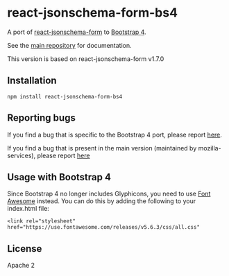 react-jsonschema-form-bs4
=========================

A port of [react-jsonschema-form](https://github.com/mozilla-services/react-jsonschema-form) to [Bootstrap 4](https://getbootstrap.com/docs/4.2/getting-started/introduction/).

See the [main repository](https://github.com/mozilla-services/react-jsonschema-form#readme) for documentation.

This version is based on react-jsonschema-form v1.7.0

## Installation

    npm install react-jsonschema-form-bs4

## Reporting bugs

If you find a bug that is specific to the Bootstrap 4 port, please report [here](https://github.com/peterkelly/react-jsonschema-form-bs4/issues).

If you find a bug that is present in the main version (maintained by mozilla-services), please report [here](https://github.com/mozilla-services/react-jsonschema-form/issues)

## Usage with Bootstrap 4

Since Bootstrap 4 no longer includes Glyphicons, you need to use [Font
Awesome](https://origin.fontawesome.com/) instead. You can do this by adding
the following to your index.html file:

    <link rel="stylesheet" href="https://use.fontawesome.com/releases/v5.6.3/css/all.css"

## License
Apache 2

